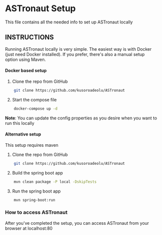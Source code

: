 # ASTronaut Setup
This file contains all the needed info to set up ASTronaut locally

## INSTRUCTIONS 
Running ASTronaut locally is very simple. The easiest way is with Docker (just need Docker installed). If you prefer, there's also a manual setup option using Maven.

#### Docker based setup
1. Clone the repo from GitHub 
```bash
    git clone https://github.com/kusoroadeolu/ASTronaut
 ```

2. Start the compose file
```bash
    docker-compose up -d
 ```

**Note**: You can update the config properties as you desire when you want to run this locally

#### Alternative setup 
This setup requires maven
1. Clone the repo from GitHub
```bash
    git clone https://github.com/kusoroadeolu/ASTronaut
 ```

2. Build the spring boot app
```bash
    mvn clean package -P local -DskipTests
```

3. Run the spring boot app
```bash
    mvn spring-boot:run
```


### How to access ASTronaut
After you've completed the setup, you can access ASTronaut from your browser at localhost:80 


